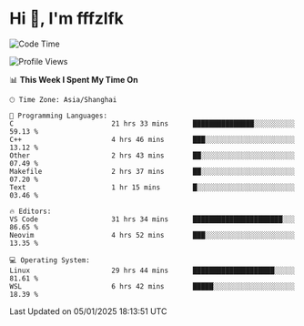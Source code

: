 # Hi 👋, I'm fffzlfk

<!--START_SECTION:waka-->
![Code Time](http://img.shields.io/badge/Code%20Time-1%2C095%20hrs%2024%20mins-blue)

![Profile Views](http://img.shields.io/badge/Profile%20Views-0-blue)

📊 **This Week I Spent My Time On** 

```text
🕑︎ Time Zone: Asia/Shanghai

💬 Programming Languages: 
C                        21 hrs 33 mins      ███████████████░░░░░░░░░░   59.13 % 
C++                      4 hrs 46 mins       ███░░░░░░░░░░░░░░░░░░░░░░   13.12 % 
Other                    2 hrs 43 mins       ██░░░░░░░░░░░░░░░░░░░░░░░   07.49 % 
Makefile                 2 hrs 37 mins       ██░░░░░░░░░░░░░░░░░░░░░░░   07.20 % 
Text                     1 hr 15 mins        █░░░░░░░░░░░░░░░░░░░░░░░░   03.46 % 

🔥 Editors: 
VS Code                  31 hrs 34 mins      ██████████████████████░░░   86.65 % 
Neovim                   4 hrs 52 mins       ███░░░░░░░░░░░░░░░░░░░░░░   13.35 % 

💻 Operating System: 
Linux                    29 hrs 44 mins      ████████████████████░░░░░   81.61 % 
WSL                      6 hrs 42 mins       █████░░░░░░░░░░░░░░░░░░░░   18.39 % 
```


 Last Updated on 05/01/2025 18:13:51 UTC
<!--END_SECTION:waka-->
